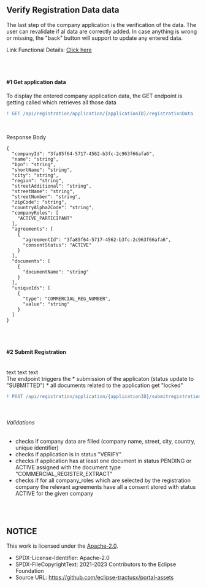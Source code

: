## Verify Registration Data data

The last step of the company application is the verification of the data. The user can revalidate if al data are correctly added. In case anything is wrong or missing, the "back" button will support to update any entered data.
<br>

Link Functional Details: [Click here](/docs/01.%20Onboarding/02.%20Registration/06.%20Verify%20Registration%20Data.md)

<br>
<br>

#### #1 Get application data

To display the entered company application data, the GET endpoint is getting called which retrieves all those data
<br>

```diff
! GET /api/registration/application/{applicationID}/registrationData
```

<br>

Response Body

    {
      "companyId": "3fa85f64-5717-4562-b3fc-2c963f66afa6",
      "name": "string",
      "bpn": "string",
      "shortName": "string",
      "city": "string",
      "region": "string",
      "streetAdditional": "string",
      "streetName": "string",
      "streetNumber": "string",
      "zipCode": "string",
      "countryAlpha2Code": "string",
      "companyRoles": [
        "ACTIVE_PARTICIPANT"
      ],
      "agreements": [
        {
          "agreementId": "3fa85f64-5717-4562-b3fc-2c963f66afa6",
          "consentStatus": "ACTIVE"
        }
      ],
      "documents": [
        {
          "documentName": "string"
        }
      ],
      "uniqueIds": [
        {
          "type": "COMMERCIAL_REG_NUMBER",
          "value": "string"
        }
      ]
    }

<br>
<br>

#### #2 Submit Registration

<br>
text text text
<br>
The endpoint triggers the
* submission of the applicaton (status update to "SUBMITTED")
* all documents related to the application get "locked"
<br>

```diff
! POST /api/registration/application/{applicationID}/submitregistration
```

<br>

###### Validations

- checks if company data are filled (company name, street, city, country, unique identifier)
- checks if application is in status "VERIFY"
- checks if application has at least one document in status PENDING or ACTIVE assigned with the document type "COMMERCIAL_REGISTER_EXTRACT"
- checks if for all company_roles which are selected by the registration company the relevant agreements have all a consent stored with status ACTIVE for the given company

<br>
<br>

## NOTICE

This work is licensed under the [Apache-2.0](https://www.apache.org/licenses/LICENSE-2.0).

- SPDX-License-Identifier: Apache-2.0
- SPDX-FileCopyrightText: 2021-2023 Contributors to the Eclipse Foundation
- Source URL: https://github.com/eclipse-tractusx/portal-assets
